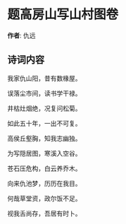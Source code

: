 # 题高房山写山村图卷

**作者**: 仇远

## 诗词内容

我家仇山阳，昔有数椽屋。

误落尘市间，读书学干禄。

井枯灶烟绝，况复问松菊。

如此五十年，一出不可复。

高侯丘壑胸，知我志幽独。

为写隠居图，寒溪入空谷。

苍石压危构，白云养乔木。

向来仇池梦，历历在我目。

何哉草堂资，政尔饭不足。

视我舌尚存，吾居有时卜。

